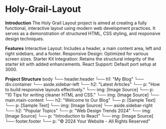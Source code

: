 # Holy-Grail-Layout
**Introduction**
The Holy Grail Layout project is aimed at creating a fully functional, interactive layout using modern web development practices. It serves as a demonstration of structured HTML, CSS styling, and responsive design techniques.

**Features**
Interactive Layout: Includes a header, a main content area, left and right sidebars, and a footer.
Responsive Design: Optimized for various screen sizes.
Starter Kit Integration: Retains the structural integrity of the starter kit with added enhancements.
React Support: Default port setup at 3000.

**Project Structure**
body
 └── header.header
      └── h1: "My Blog"
 └── div.container
      └── aside.sidebar-left
           └── h2: "Latest Articles"
           └── p: "How to build responsive layouts effectively."
           └── img: [Image Source]
           └── p: "10 Tips for writing cleaner HTML and CSS."
           └── img: [Image Source]
      └── main.main-content
           └── h2: "Welcome to Our Blog"
           └── p: [Sample Text]
           └── p: [Sample Text]
           └── img: [Image Source]
      └── aside.sidebar-right
           └── h2: "Popular Topics"
           └── p: "Web Design Trends 2024"
           └── img: [Image Source]
           └── p: "Introduction to React"
           └── img: [Image Source]
 └── footer.footer
      └── p: "© 2024 Your Website - All Rights Reserved"
